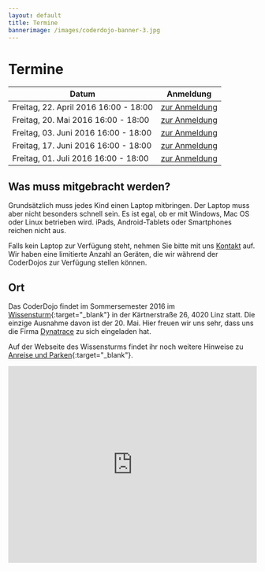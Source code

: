 ```yaml
---
layout: default
title: Termine
bannerimage: /images/coderdojo-banner-3.jpg
---
```


# Termine

<table class="table">
  <thead>
    <tr>
      <th>Datum</th>
      <th>Anmeldung</th>
    </tr>
  </thead>
  <tbody>
	<tr>
	  <td>Freitag, 22. April 2016 16:00 - 18:00</td>
	  <td><a href="https://www.eventbrite.de/e/coderdojo-linz-wissensturm-tickets-19903128794" target="_blank">zur Anmeldung</a></td>
	</tr>
	<tr>
	  <td>Freitag, 20. Mai 2016 16:00 - 18:00</td>
	  <td><a href="https://www.eventbrite.de/e/coderdojo-linz-wissensturm-tickets-19903129797" target="_blank">zur Anmeldung</a></td>
	</tr>
	<tr>
	  <td>Freitag, 03. Juni 2016 16:00 - 18:00</td>
	  <td><a href="https://www.eventbrite.de/e/coderdojo-linz-wissensturm-tickets-19903130800" target="_blank">zur Anmeldung</a></td>
	</tr>
	<tr>
	  <td>Freitag, 17. Juni 2016 16:00 - 18:00</td>
	  <td><a href="https://www.eventbrite.de/e/coderdojo-linz-wissensturm-tickets-19903131803" target="_blank">zur Anmeldung</a></td>
	</tr>
	<tr>
	  <td>Freitag, 01. Juli 2016 16:00 - 18:00</td>
	  <td><a href="https://www.eventbrite.de/e/coderdojo-linz-wissensturm-tickets-19903132806" target="_blank">zur Anmeldung</a></td>
	</tr>
  </tbody>
</table>

## Was muss mitgebracht werden?

Grundsätzlich muss jedes Kind einen Laptop mitbringen. Der Laptop muss aber nicht besonders schnell sein. Es ist egal, ob er mit Windows, Mac OS oder Linux betrieben wird. iPads, Android-Tablets oder Smartphones reichen nicht aus.

Falls kein Laptop zur Verfügung steht, nehmen Sie bitte mit uns [Kontakt](http://coderdojo-linz.github.io/kontakt.html) auf. Wir haben eine limitierte Anzahl an Geräten, die wir während der CoderDojos zur Verfügung stellen können.

## Ort

Das CoderDojo findet im Sommersemester 2016 im [Wissensturm](http://www.linz.at/wissensturm/){:target="_blank"} in der Kärtnerstraße 26, 4020 Linz statt. 
Die einzige Ausnahme davon ist der 20. Mai. Hier freuen wir uns sehr, dass uns die Firma <a href="http://www.dynatrace.com/de/" target="_blank">Dynatrace</a> zu sich eingeladen hat.

Auf der Webseite des Wissensturms findet ihr noch weitere Hinweise zu [Anreise und Parken](http://www.linz.at/wissensturm/anreise.asp){:target="_blank"}.

<iframe frameborder="0" style="border: 0; width: 100%; height: 400px;" src="https://www.google.com/maps/embed/v1/place?q=Wissensturm%20Volkshochschule%20Linz%20Stadtbibliothek%2C%20K%C3%A4rntnerstra%C3%9Fe%2C%20Linz%2C%20Austria&key=AIzaSyAAgaQBWJByXn9NNkGVGGRFRxGXUWXxBXE" allowfullscreen></iframe> 
